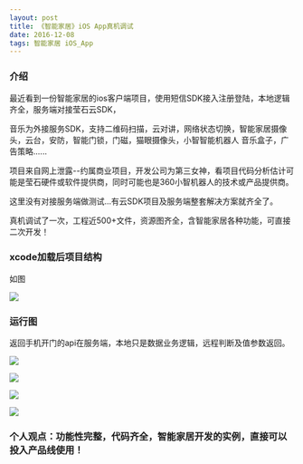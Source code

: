 ```yaml
---
layout: post
title: 《智能家居》iOS App真机调试
date: 2016-12-08
tags: 智能家居 iOS_App
---
```


### 介绍


  最近看到一份智能家居的ios客户端项目，使用短信SDK接入注册登陆，本地逻辑齐全，服务端对接莹石云SDK，

音乐为外接服务SDK，支持二维码扫描，云对讲，网络状态切换，智能家居摄像头，云台，安防，智能门锁，门磁，猫眼摄像头，小智智能机器人 音乐盒子，广告策略......

项目来自网上泄露--约属商业项目，开发公司为第三女神，看项目代码分析估计可能是莹石硬件或软件提供商，同时可能也是360小智机器人的技术或产品提供商。

这里没有对接服务端做测试...有云SDK项目及服务端整套解决方案就齐全了。

真机调试了一次，工程近500+文件，资源图齐全，含智能家居各种功能，可直接二次开发！


### xcode加载后项目结构

如图

![](/images/posts/home1/home-1.png)

### 运行图

返回手机开门的api在服务端，本地只是数据业务逻辑，远程判断及值参数返回。

![](/images/posts/home1/home-2.png)

![](/images/posts/home1/home-3.png)

![](/images/posts/home1/home-4.png)

![](/images/posts/home1/home-5.png)


### 个人观点：功能性完整，代码齐全，智能家居开发的实例，直接可以投入产品线使用！
